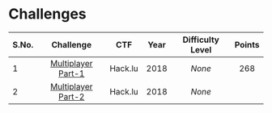 # Challenges


| S.No. | Challenge                                                            | CTF            | Year | Difficulty Level | Points |
|-------|:--------------------------------------------------------------------:|:--------------:|:----:|:----------------:|:------:|
| 1     | [Multiplayer Part-1](Multiplayer-1/)                                 | Hack.lu        | 2018 | _None_           | 268    |
| 2     | [Multiplayer Part-2](Multiplayer-2/)                                 | Hack.lu        | 2018 | _None_           |        |
